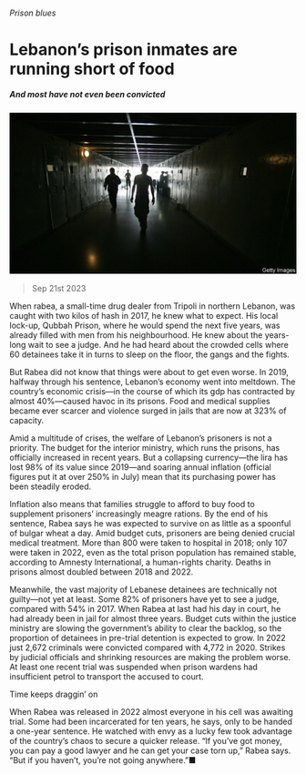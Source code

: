 ###### Prison blues

# Lebanon’s prison inmates are running short of food 

##### And most have not even been convicted 

![image](images/20230923_MAP502.jpg) 

> Sep 21st 2023 

When rabea, a small-time drug dealer from Tripoli in northern Lebanon, was caught with two kilos of hash in 2017, he knew what to expect. His local lock-up, Qubbah Prison, where he would spend the next five years, was already filled with men from his neighbourhood. He knew about the years-long wait to see a judge. And he had heard about the crowded cells where 60 detainees take it in turns to sleep on the floor, the gangs and the fights. 

But Rabea did not know that things were about to get even worse. In 2019, halfway through his sentence, Lebanon’s economy went into meltdown. The country’s economic crisis—in the course of which its gdp has contracted by almost 40%—caused havoc in its prisons. Food and medical supplies became ever scarcer and violence surged in jails that are now at 323% of capacity.

Amid a multitude of crises, the welfare of Lebanon’s prisoners is not a priority. The budget for the interior ministry, which runs the prisons, has officially increased in recent years. But a collapsing currency—the lira has lost 98% of its value since 2019—and soaring annual inflation (official figures put it at over 250% in July) mean that its purchasing power has been steadily eroded. 

Inflation also means that families struggle to afford to buy food to supplement prisoners’ increasingly meagre rations. By the end of his sentence, Rabea says he was expected to survive on as little as a spoonful of bulgar wheat a day. Amid budget cuts, prisoners are being denied crucial medical treatment. More than 800 were taken to hospital in 2018; only 107 were taken in 2022, even as the total prison population has remained stable, according to Amnesty International, a human-rights charity. Deaths in prisons almost doubled between 2018 and 2022.

Meanwhile, the vast majority of Lebanese detainees are technically not guilty—not yet at least. Some 82% of prisoners have yet to see a judge, compared with 54% in 2017. When Rabea at last had his day in court, he had already been in jail for almost three years. Budget cuts within the justice ministry are slowing the government’s ability to clear the backlog, so the proportion of detainees in pre-trial detention is expected to grow. In 2022 just 2,672 criminals were convicted compared with 4,772 in 2020. Strikes by judicial officials and shrinking resources are making the problem worse. At least one recent trial was suspended when prison wardens had insufficient petrol to transport the accused to court.

Time keeps draggin’ on

When Rabea was released in 2022 almost everyone in his cell was awaiting trial. Some had been incarcerated for ten years, he says, only to be handed a one-year sentence. He watched with envy as a lucky few took advantage of the country’s chaos to secure a quicker release. “If you’ve got money, you can pay a good lawyer and he can get your case torn up,” Rabea says. “But if you haven’t, you’re not going anywhere.”■

